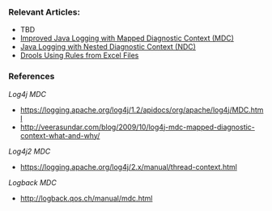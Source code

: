 ### Relevant Articles:
- TBD
- [Improved Java Logging with Mapped Diagnostic Context (MDC)](https://www.baeldung.com/mdc-in-log4j-2-logback)
- [Java Logging with Nested Diagnostic Context (NDC)](https:www.baeldung.com/java-logging-ndc-log4j)
- [Drools Using Rules from Excel Files](https://www.baeldung.com/drools-excel)

### References

_Log4j MDC_
* <https://logging.apache.org/log4j/1.2/apidocs/org/apache/log4j/MDC.html>
* <http://veerasundar.com/blog/2009/10/log4j-mdc-mapped-diagnostic-context-what-and-why/>

_Log4j2 MDC_
* <https://logging.apache.org/log4j/2.x/manual/thread-context.html>

_Logback MDC_
* <http://logback.qos.ch/manual/mdc.html>


